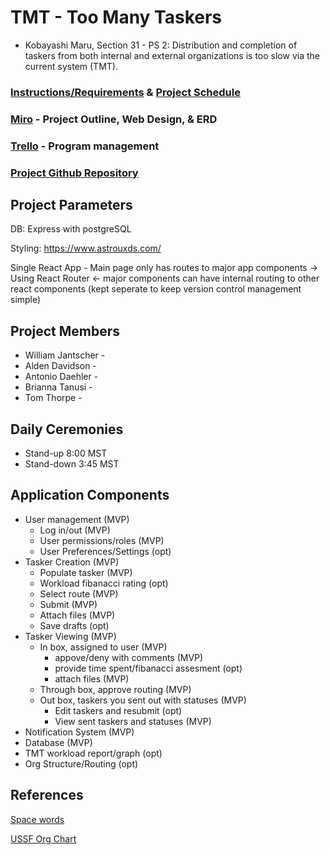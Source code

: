 # TMT - Too Many Taskers
- Kobayashi Maru, Section 31 - PS 2: Distribution and completion of taskers from both internal and external organizations is too slow via the current system (TMT).

### [Instructions/Requirements](https://learn-2.galvanize.com/cohorts/2242/blocks/1131/content_files/units/instructions.md) & [Project Schedule](https://docs.google.com/spreadsheets/d/1YTrmCJHOMmBMSd7XV9xjTJuAYHYHGg7y88qxi99rLQ0/edit#gid=0)

### [Miro](https://miro.com/app/board/o9J_laKxjS0=/) - Project Outline, Web Design, & ERD

### [Trello](https://trello.com/invite/b/f0oja1MK/16d1189bcc4e505508b9bb71d2a16555/sdicapstone) - Program management

### [Project Github Repository](https://github.com/willjantscher/SDI_Capstone)

## Project Parameters
DB: Express with postgreSQL

Styling: https://www.astrouxds.com/ 

Single React App - Main page only has routes to major app components -> Using React Router <- major components can have internal routing to other react components (kept seperate to keep version control management simple)

## Project Members
- William Jantscher - 
- Alden Davidson - 
- Antonio Daehler - 
- Brianna Tanusi - <User Management Lead>
- Tom Thorpe - 

## Daily Ceremonies
 - Stand-up 8:00 MST
 - Stand-down 3:45 MST

## Application Components
- User management (MVP)
    - Log in/out (MVP)
    - User permissions/roles (MVP)
    - User Preferences/Settings (opt)
- Tasker Creation (MVP)
    - Populate tasker (MVP)
    - Workload fibanacci rating (opt)
    - Select route (MVP)
    - Submit (MVP)
    - Attach files (MVP)
    - Save drafts (opt)
- Tasker Viewing (MVP)
    - In box, assigned to user (MVP)
        - appove/deny with comments (MVP)
        - provide time spent/fibanacci assesment (opt)
        - attach files (MVP)
    - Through box, approve routing (MVP)
    - Out box, taskers you sent out with statuses (MVP)
        - Edit taskers and resubmit (opt)
        - View sent taskers and statuses (MVP)
- Notification System (MVP)
- Database (MVP)
- TMT workload report/graph (opt)
- Org Structure/Routing (opt)

## References
[Space words](https://www.teachstarter.com/us/teaching-resource/space-word-wall-vocabulary-us/)

[USSF Org Chart](https://www.militarytimes.com/opinion/commentary/2020/10/21/william-shatner-and-the-military-times-brought-america-into-the-most-important-debate-in-the-ndaa/)





